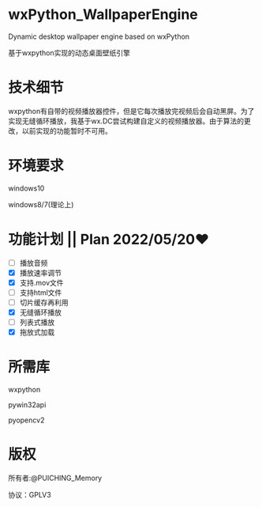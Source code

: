 # wxPython_WallpaperEngine

Dynamic desktop wallpaper engine based on wxPython

基于wxpython实现的动态桌面壁纸引擎

# 技术细节

wxpython有自带的视频播放器控件，但是它每次播放完视频后会自动黑屏。为了实现无缝循环播放，我基于wx.DC尝试构建自定义的视频播放器。由于算法的更改，以前实现的功能暂时不可用。

# 环境要求

windows10

windows8/7(理论上)

# 功能计划 || Plan 2022/05/20❤

* [ ] 播放音频
* [X] 播放速率调节
* [X] 支持.mov文件
* [ ] 支持html文件
* [ ] 切片缓存再利用
* [X] 无缝循环播放
* [ ] 列表式播放
* [X] 拖放式加载

# 所需库

wxpython

pywin32api

pyopencv2

# 版权

所有者:@PUICHING_Memory

协议：GPLV3
